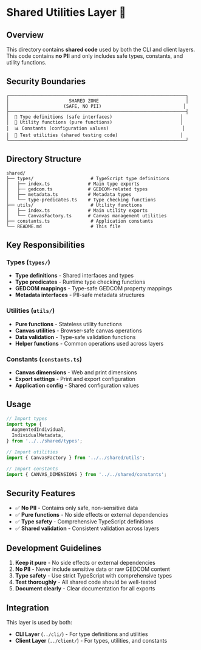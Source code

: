 # Shared Utilities Layer 🔄

## Overview

This directory contains **shared code** used by both the CLI and client layers. This code contains **no PII** and only includes safe types, constants, and utility functions.

## Security Boundaries

```
┌─────────────────────────────────────────────────────────────────┐
│                      SHARED ZONE                                │
│                    (SAFE, NO PII)                              │
├─────────────────────────────────────────────────────────────────┤
│  📝 Type definitions (safe interfaces)                         │
│  🔧 Utility functions (pure functions)                         │
│  📊 Constants (configuration values)                           │
│  🧪 Test utilities (shared testing code)                       │
└─────────────────────────────────────────────────────────────────┘
```

## Directory Structure

```
shared/
├── types/                     # TypeScript type definitions
│   ├── index.ts              # Main type exports
│   ├── gedcom.ts             # GEDCOM-related types
│   ├── metadata.ts           # Metadata types
│   └── type-predicates.ts    # Type checking functions
├── utils/                     # Utility functions
│   ├── index.ts              # Main utility exports
│   └── CanvasFactory.ts      # Canvas management utilities
├── constants.ts               # Application constants
└── README.md                  # This file
```

## Key Responsibilities

### **Types** (`types/`)

- **Type definitions** - Shared interfaces and types
- **Type predicates** - Runtime type checking functions
- **GEDCOM mappings** - Type-safe GEDCOM property mappings
- **Metadata interfaces** - PII-safe metadata structures

### **Utilities** (`utils/`)

- **Pure functions** - Stateless utility functions
- **Canvas utilities** - Browser-safe canvas operations
- **Data validation** - Type-safe validation functions
- **Helper functions** - Common operations used across layers

### **Constants** (`constants.ts`)

- **Canvas dimensions** - Web and print dimensions
- **Export settings** - Print and export configuration
- **Application config** - Shared configuration values

## Usage

```typescript
// Import types
import type {
  AugmentedIndividual,
  IndividualMetadata,
} from '../../shared/types';

// Import utilities
import { CanvasFactory } from '../../shared/utils';

// Import constants
import { CANVAS_DIMENSIONS } from '../../shared/constants';
```

## Security Features

- ✅ **No PII** - Contains only safe, non-sensitive data
- ✅ **Pure functions** - No side effects or external dependencies
- ✅ **Type safety** - Comprehensive TypeScript definitions
- ✅ **Shared validation** - Consistent validation across layers

## Development Guidelines

1. **Keep it pure** - No side effects or external dependencies
2. **No PII** - Never include sensitive data or raw GEDCOM content
3. **Type safety** - Use strict TypeScript with comprehensive types
4. **Test thoroughly** - All shared code should be well-tested
5. **Document clearly** - Clear documentation for all exports

## Integration

This layer is used by both:

- **CLI Layer** (`../cli/`) - For type definitions and utilities
- **Client Layer** (`../client/`) - For types, utilities, and constants
